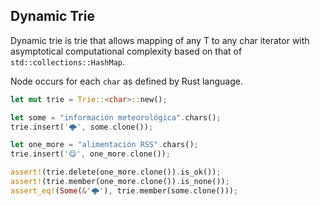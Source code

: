 ## Dynamic Trie

Dynamic trie is trie that allows mapping of any T to any char iterator with asymptotical computational complexity based on that of `std::collections::HashMap`.

Node occurs for each `char` as defined by Rust language.

```rust
let mut trie = Trie::<char>::new();

let some = "información meteorológica".chars();
trie.insert('🌩', some.clone());

let one_more = "alimentación RSS".chars();
trie.insert('😋', one_more.clone());

assert!(trie.delete(one_more.clone()).is_ok());
assert!(trie.member(one_more.clone()).is_none());
assert_eq!(Some(&'🌩'), trie.member(some.clone()));
```
